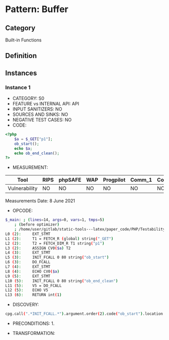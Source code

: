 # Pattern: Buffer

## Category

Built-in Functions

## Definition

## Instances

### Instance 1

- CATEGORY: S0
- FEATURE vs INTERNAL API: API
- INPUT SANITIZERS:  NO
- SOURCES AND SINKS: NO 
- NEGATIVE TEST CASES: NO
- CODE:

```php
<?php
    $a = $_GET["p1"];
	ob_start();
	echo $a;
	echo ob_end_clean();
?>
```

- MEASUREMENT:

| Tool          | RIPS | phpSAFE | WAP  | Progpilot | Comm_1 | Comm_2 | Correct |
| ------------- | ---- | ------- | ---- | --------- | ------- | --------- | ------- |
| Vulnerability | NO  |  NO    | NO  | NO       |  NO    |   NO     | YES      |
Measurements Date: 8 June 2021

- OPCODE:

```bash
$_main: ; (lines=14, args=0, vars=1, tmps=5)
    ; (before optimizer)
    ; /home/user/gitlab/static-tools---latex/paper_code/PHP/Testability_Patterns/100_buffer/100_buffer.php:1-6
L0 (2):     EXT_STMT
L1 (2):     T1 = FETCH_R (global) string("_GET")
L2 (2):     T2 = FETCH_DIM_R T1 string("p1")
L3 (2):     ASSIGN CV0($a) T2
L4 (3):     EXT_STMT
L5 (3):     INIT_FCALL 0 80 string("ob_start")
L6 (3):     DO_FCALL
L7 (4):     EXT_STMT
L8 (4):     ECHO CV0($a)
L9 (5):     EXT_STMT
L10 (5):    INIT_FCALL 0 80 string("ob_end_clean")
L11 (5):    V5 = DO_FCALL
L12 (5):    ECHO V5
L13 (6):    RETURN int(1)
```

- DISCOVERY:

```bash
cpg.call(".*INIT_FCALL.*").argument.order(2).code("ob_start").location.l
```

- PRECONDITIONS:
   1.

- TRANSFORMATION: 

```

```

